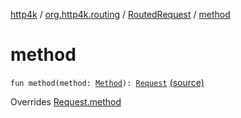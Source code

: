 [http4k](../../index.md) / [org.http4k.routing](../index.md) / [RoutedRequest](index.md) / [method](./method.md)

# method

`fun method(method: `[`Method`](../../org.http4k.core/-method/index.md)`): `[`Request`](../../org.http4k.core/-request/index.md) [(source)](https://github.com/http4k/http4k/blob/master/http4k-core/src/main/kotlin/org/http4k/routing/routing.kt#L114)

Overrides [Request.method](../../org.http4k.core/-request/method.md)

